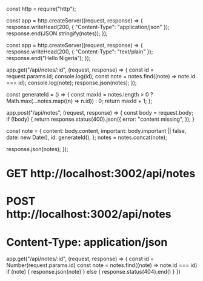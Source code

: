 const http = require("http");

const app = http.createServer((request, response) => {
response.writeHead(200, { "Content-Type": "application/json" });
response.end(JSON.stringify(notes));
});

const app = http.createServer((request, response) => {
response.writeHead(200, { "Content-Type": "text/plain" });
response.end("Hello Nigeria");
});

app.get("/api/notes/:id", (request, response) => {
const id = request.params.id;
console.log(id);
const note = notes.find((note) => note.id === id);
console.log(note);
response.json(notes);
});

const generateId = () => {
const maxId = notes.length > 0 ? Math.max(...notes.map((n) => n.id)) : 0;
return maxId + 1;
};

app.post("/api/notes", (request, response) => {
const body = request.body;
if (!body) {
return response.status(400).json({
error: "content missing",
});
}

const note = {
content: body.content,
important: body.important || false,
date: new Date(),
id: generateId(),
};
notes = notes.concat(note);

response.json(notes);
});

# GET http://localhost:3002/api/notes

#

# POST http://localhost:3002/api/notes

# Content-Type: application/json

app.get("/api/notes/:id", (request, response) => {
const id = Number(request.params.id)
const note = notes.find((note) => note.id === id)
if (note) {
response.json(note)
} else {
response.status(404).end()
}
})
